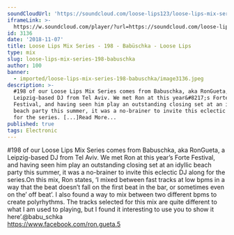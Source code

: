 ```yaml
---
soundCloudUrl: 'https://soundcloud.com/loose-lips123/loose-lips-mix-series-198-babuschka/'
iframeLink: >-
  https://w.soundcloud.com/player/?url=https://soundcloud.com/loose-lips123/loose-lips-mix-series-198-babuschka/&color=00aabb&auto_play=false&hide_related=false&show_comments=true&show_user=true&show_reposts=false
id: 3136
date: '2018-11-07'
title: Loose Lips Mix Series - 198 - Babüschka - Loose Lips
type: mix
slug: loose-lips-mix-series-198-babuschka
author: 100
banner:
  - imported/loose-lips-mix-series-198-babuschka/image3136.jpeg
description: >-
  #198 of our Loose Lips Mix Series comes from Babuschka, aka RonGueta, a
  Leipzig-based DJ from Tel Aviv. We met Ron at this year&#8217;s Forte
  Festival, and having seen him play an outstanding closing set at an idyllic
  beach party this summer, it was a no-brainer to invite this eclectic DJ along
  for the series. [...]Read More...
published: true
tags: Electronic
---
```

#198 of our Loose Lips Mix Series comes from Babuschka, aka RonGueta, a Leipzig-based DJ from Tel Aviv. We met Ron at this year’s Forte Festival, and having seen him play an outstanding closing set at an idyllic beach party this summer, it was a no-brainer to invite this eclectic DJ along for the series.On this mix, Ron states, ‘I mixed between fast tracks at low bpms in a way that the beat doesn’t fall on the first beat in the bar, or sometimes even on the’ off beat’. I also found a way to mix between two different bpms to create polyrhythms. The tracks selected for this mix are quite different to what I am used to playing, but I found it interesting to use you to show it here’.@babu\_schka  
https://www.facebook.com/ron.gueta.5